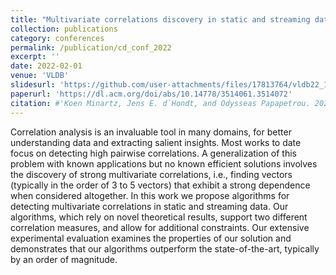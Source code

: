 ```yaml
---
title: "Multivariate correlations discovery in static and streaming data"
collection: publications
category: conferences
permalink: /publication/cd_conf_2022
excerpt: ''
date: 2022-02-01
venue: 'VLDB'
slidesurl: 'https://github.com/user-attachments/files/17813764/vldb22_10min.pptx'
paperurl: 'https://dl.acm.org/doi/abs/10.14778/3514061.3514072'
citation: #'Koen Minartz, Jens E. d`Hondt, and Odysseas Papapetrou. 2022. Multivariate correlations discovery in static and streaming data. Proc. VLDB Endow. 15, 6 (February 2022), 1266–1278.'
---
```


Correlation analysis is an invaluable tool in many domains, for better understanding data and extracting salient insights. Most works to date focus on detecting high pairwise correlations. A generalization of this problem with known applications but no known efficient solutions involves the discovery of strong multivariate correlations, i.e., finding vectors (typically in the order of 3 to 5 vectors) that exhibit a strong dependence when considered altogether. In this work we propose algorithms for detecting multivariate correlations in static and streaming data. Our algorithms, which rely on novel theoretical results, support two different correlation measures, and allow for additional constraints. Our extensive experimental evaluation examines the properties of our solution and demonstrates that our algorithms outperform the state-of-the-art, typically by an order of magnitude.